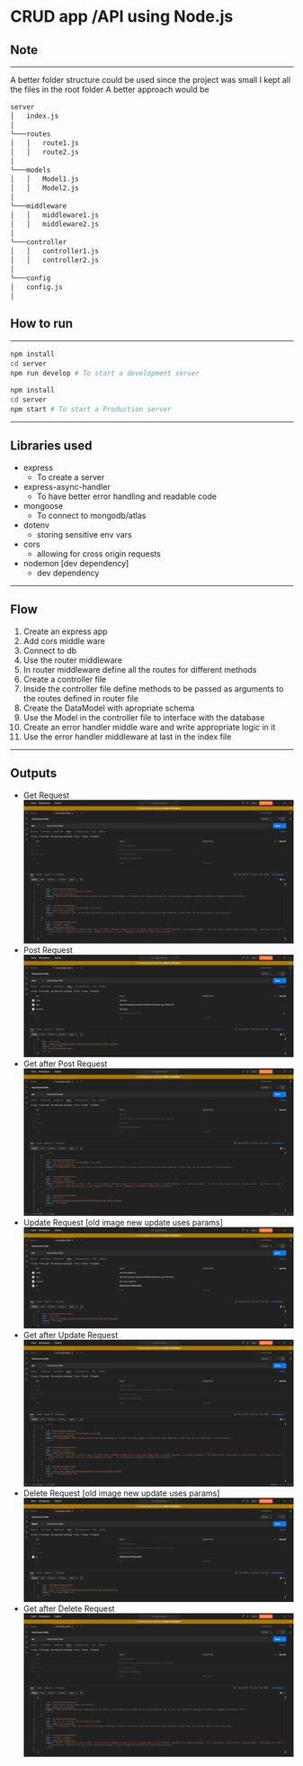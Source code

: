 # CRUD app /API using Node.js 

## Note
---

A better folder structure could be used since the project was small I kept all the files in the root folder
A better approach would be 

```
server
│   index.js
│
└───routes
│   │   route1.js
│   │   route2.js
│   
└───models
│   │   Model1.js
│   │   Model2.js
│
└───middleware
│   │   middleware1.js
│   │   middleware2.js
│
└───controller
│   │   controller1.js
│   │   controller2.js
│
└───config
│   config.js
│
```

## How to run 
---

``` bash
npm install
cd server
npm run develop # To start a development server
```
```bash
npm install
cd server
npm start # To start a Production server
```

---
## Libraries used 
* express
    * To create a server
* express-async-handler
    * To have better error handling and readable code
* mongoose
    * To connect to mongodb/atlas
* dotenv
    * storing sensitive env vars
* cors
    * allowing for cross origin requests
* nodemon [dev dependency]
    * dev dependency

---
## Flow
1. Create an express app
2. Add cors middle ware
3. Connect to db
4. Use the router middleware
5. In router middleware define all the routes for different methods
6. Create a controller file
7. Inside the controller file define methods to be passed as arguments to the routes defined in router file
8. Create the DataModel with apropriate schema 
9. Use the Model in the controller file to interface with the database
10. Create an error handler middle ware and write appropriate logic in it
11. Use the error handler middleware at last in the index file

---
## Outputs 
* Get Request 
![Get Req](https://raw.githubusercontent.com/AyushBobale/CredenceAnalyticsAssesment/main/imgs/get_req.PNG?raw=true)
* Post Request 
![Post Req](https://raw.githubusercontent.com/AyushBobale/CredenceAnalyticsAssesment/main/imgs/post_req.PNG?raw=true)
* Get after Post Request 
![Get after_Post_Req](https://raw.githubusercontent.com/AyushBobale/CredenceAnalyticsAssesment/main/imgs/get_after_post.PNG?raw=true)
* Update Request [old image new update uses params]
![Update Req](https://raw.githubusercontent.com/AyushBobale/CredenceAnalyticsAssesment/main/imgs/update_req.PNG?raw=true)
* Get after Update Request 
![Get after_update_Req](https://raw.githubusercontent.com/AyushBobale/CredenceAnalyticsAssesment/main/imgs/get_after_update.PNG?raw=true)
* Delete Request [old image new update uses params]
![Delete Req](https://raw.githubusercontent.com/AyushBobale/CredenceAnalyticsAssesment/main/imgs/del_req.PNG?raw=true)
* Get after Delete Request 
![Get after_Del_Req](https://raw.githubusercontent.com/AyushBobale/CredenceAnalyticsAssesment/main/imgs/get_after_del.PNG?raw=true)


